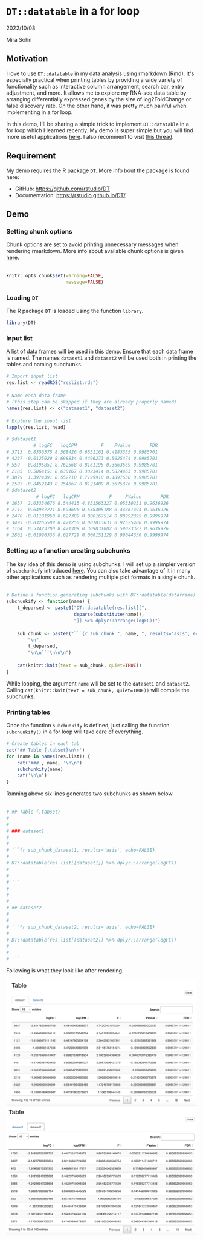 # `DT::datatable` in a for loop

2022/10/08

Mira Sohn

## Motivation

I love to use [`DT::datatable`](https://rstudio.github.io/DT/) in my data analysis using rmarkdown (Rmd). It's especially practical when printing tables by providing a wide variety of functionality such as interactive column arrangement, search bar, entry adjustment, and more. It allows me to explore my RNA-seq data table by arranging differentially expressed genes by the size of log2FoldChange or false discovery rate. On the other hand, it was pretty much painful when implementing in a for loop. 

In this demo, I'll be sharing a simple trick to implement `DT::datatable` in a for loop which I learned recently. My demo is super simple but you will find more useful applications [here](http://michaeljw.com/blog/post/subchunkify/). I also recomment to visit [this thread](https://stackoverflow.com/questions/39732560/why-does-datatable-not-print-when-looping-in-rmarkdown).


## Requirement

My demo requires the R package `DT`. More info bout the package is found here:

- GitHub: https://github.com/rstudio/DT
- Documentation: https://rstudio.github.io/DT/


## Demo

### Setting chunk options

Chunk options are set to avoid printing unnecessary messages when rendering rmarkdown. More info about available chunk options is given [here](https://bookdown.org/yihui/rmarkdown-cookbook/chunk-options.html).


```r

knitr::opts_chunk$set(warning=FALSE,
                      message=FALSE)

```




### Loading `DT`

The R package `DT` is loaded using the function `library`.

```r
library(DT)
```

### Input list

A list of data frames will be used in this demp. Ensure that each data frame is named. The names `dataset1` and `dataset2` will be used both in printing the tables and naming subchunks.


```r
# Import input list
res.list <- readRDS("reslist.rds")

# Name each data frame
# (this step can be skipped if they are already properly named)
names(res.list) <- c("dataset1", "dataset2")

# Explore the input list
lapply(res.list, head)
```


```r
# $dataset1
          # logFC   logCPM         F    PValue       FDR
# 3713  0.8356375 8.568426 0.6551161 0.4183335 0.9985701
# 4237 -0.6125029 8.698834 0.4496273 0.5025474 0.9985701
# 559   0.8195851 8.762568 0.8161195 0.3663669 0.9985701
# 2185  0.5064151 8.630167 0.3023414 0.5824463 0.9985701
# 3879  1.3974391 8.552710 1.7199910 0.1897630 0.9985701
# 2587 -0.8452143 8.754667 0.8121409 0.3675376 0.9985701
# $dataset2
           # logFC   logCPM           F     PValue       FDR
# 1657  2.03334676 8.544415 4.851563327 0.05330251 0.9636926
# 2112 -0.64937221 8.693690 0.638405188 0.44361494 0.9636926
# 2470 -0.01181960 8.627389 0.000167514 0.98992395 0.9996974
# 3493 -0.03265589 8.471250 0.001013631 0.97525400 0.9996974
# 1164  0.53423700 8.471309 0.309831002 0.59023387 0.9636926
# 2862 -0.01096336 8.627729 0.000151129 0.99044330 0.9996974

```

### Setting up a function creating subchunks

The key idea of this demo is using subchunks. I will set up a simpler version of `subchunkify` introduced [here](http://michaeljw.com/blog/post/subchunkify/). You can also take advantage of it in many other applications such as rendering multiple plot formats in a single chunk.


```r

# Define a function generating subchunks with DT::datatable(dataframe) each
subchunkify <- function(name) {
    t_deparsed <- paste0("DT::datatable(res.list[[",
                         deparse(substitute(name)),
                         "]] %>% dplyr::arrange(logFC))")

    sub_chunk <- paste0("```{r sub_chunk_", name, ", results='asis', echo=FALSE}",
        "\n",
        t_deparsed,
        "\n\n```\n\n\n")

    cat(knitr::knit(text = sub_chunk, quiet=TRUE))
}


```

While looping, the argument `name` will be set to the `dataset1` and `dataset2`. Calling `cat(knitr::knit(text = sub_chunk, quiet=TRUE))` will compile the subchunks.


### Printing tables

Once the function `subchunkify` is defined, just calling the function `subchunkify()` in a for loop will take care of everything.

```r
# Create tables in each tab
cat('## Table {.tabset}\n\n')
for (name in names(res.list)) {
    cat('###', name, '\n\n')
    subchunkify(name)
    cat('\n\n')
}
```

Running above six lines generates two subchunks as shown below.


```r

# ## Table {.tabset}
#
#
# ### dataset1
#
# 
# ```{r sub_chunk_dataset1, results='asis', echo=FALSE}
#
# DT::datatable(res.list[[dataset1]] %>% dplyr::arrange(logFC))
# 
#
# ```
# 
#
# 
# ## dataset2
# 
#
# ```{r sub_chunk_dataset2, results='asis', echo=FALSE}
#
# DT::datatable(res.list[[dataset2]] %>% dplyr::arrange(logFC))
# 
#
# ```

```


Following is what they look like after rendering.

![dataset1](https://github.com/Mira0507/dtdatatable_loop/blob/master/images/table1.png)
![dataset2](https://github.com/Mira0507/dtdatatable_loop/blob/master/images/table2.png)



